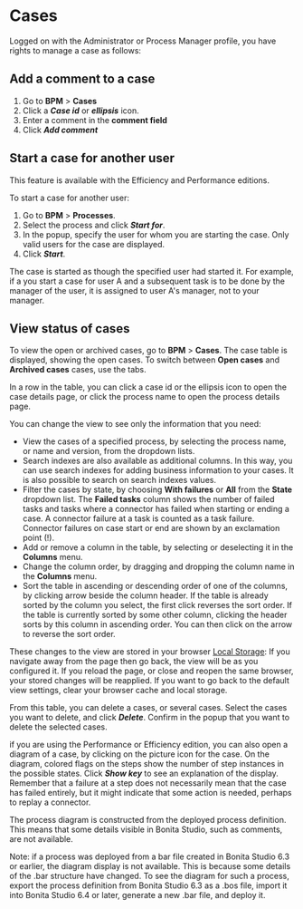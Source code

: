 # Cases

Logged on with the Administrator or Process Manager profile, you have rights to manage a case as follows:

## Add a comment to a case

1. Go to **BPM** \> **Cases**
2. Click a _**Case id**_ or _**ellipsis**_ icon.
3. Enter a comment in the **comment field**
4. Click _**Add comment**_

## Start a case for another user

This feature is available with the Efficiency and Performance editions.

To start a case for another user:

1. Go to **BPM** \> **Processes**.
2. Select the process and click **_Start for_**.
3. In the popup, specify the user for whom you are starting the case. Only valid users for the case are displayed.
4. Click **_Start_**.

The case is started as though the specified user had started it. 
For example, if a you start a case for user A and a subsequent task is to be done by the manager of the user, it is assigned to user A's manager, not to your manager.

## View status of cases

To view the open or archived cases, go to **BPM** \> **Cases**. The case table is displayed, showing the open cases. 
To switch between **Open cases** and **Archived cases** cases, use the tabs.

In a row in the table, you can click a case id or the ellipsis icon to open the case details page, or click the process name to open the process details page. 

You can change the view to see only the information that you need:

* View the cases of a specified process, by selecting the process name, or name and version, from the dropdown lists.
* Search indexes are also available as additional columns. In this way, you can use search indexes for adding business information to your cases. It is also possible to search on search indexes values.
* Filter the cases by state, by choosing **With failures** or **All** from the **State** dropdown list. 
The **Failed tasks** column shows the number of failed tasks and tasks where a connector has failed when starting or ending a case. A connector failure at a task is counted as a task failure. 
Connector failures on case start or end are shown by an exclamation point (!).
* Add or remove a column in the table, by selecting or deselecting it in the **Columns** menu.
* Change the column order, by dragging and dropping the column name in the **Columns** menu.
* Sort the table in ascending or descending order of one of the columns, by clicking arrow beside the column header. 
If the table is already sorted by the column you select, the first click reverses the sort order. If the table is currently sorted by some other column, clicking the header sorts by this column in ascending order. 
You can then click on the arrow to reverse the sort order. 

These changes to the view are stored in your browser [Local Storage](https://en.wikipedia.org/wiki/Web_storage#Local_and_session_storage): If you navigate away from the page then go back, the view will be as you configured it. If you reload the page, or close and reopen the same browser, your stored changes will be reapplied. If you want to go back to the default view settings, clear your browser cache and local storage.

From this table, you can delete a cases, or several cases. Select the cases you want to delete, and click **_Delete_**. Confirm in the popup that you want to delete the selected cases.

if you are using the Performance or Efficiency edition, you can also open a diagram of a case, by clicking on the picture icon for the case. 
On the diagram, colored flags on the steps show the number of step instances in the possible states. Click **_Show key_** to see an explanation of the display. 
Remember that a failure at a step does not necessarily mean that the case has failed entirely, but it might indicate that some action is needed, perhaps to replay a connector.

The process diagram is constructed from the deployed process definition. This means that some details visible in Bonita Studio, such as comments, are not available.

Note: if a process was deployed from a bar file created in Bonita Studio 6.3 or earlier, the diagram display is not available. This is because some details of the .bar structure have changed. 
To see the diagram for such a process, export the process definition from Bonita Studio 6.3 as a .bos file, import it into Bonita Studio 6.4 or later, generate a new .bar file, and deploy it.